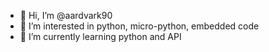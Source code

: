 - 👋 Hi, I’m @aardvark90
- 👀 I’m interested in python, micro-python, embedded code 
- 🌱 I’m currently learning python and API

<!---
aardvark90/aardvark90 is a ✨ special ✨ repository because its `README.md` (this file) appears on your GitHub profile.
You can click the Preview link to take a look at your changes.
--->
